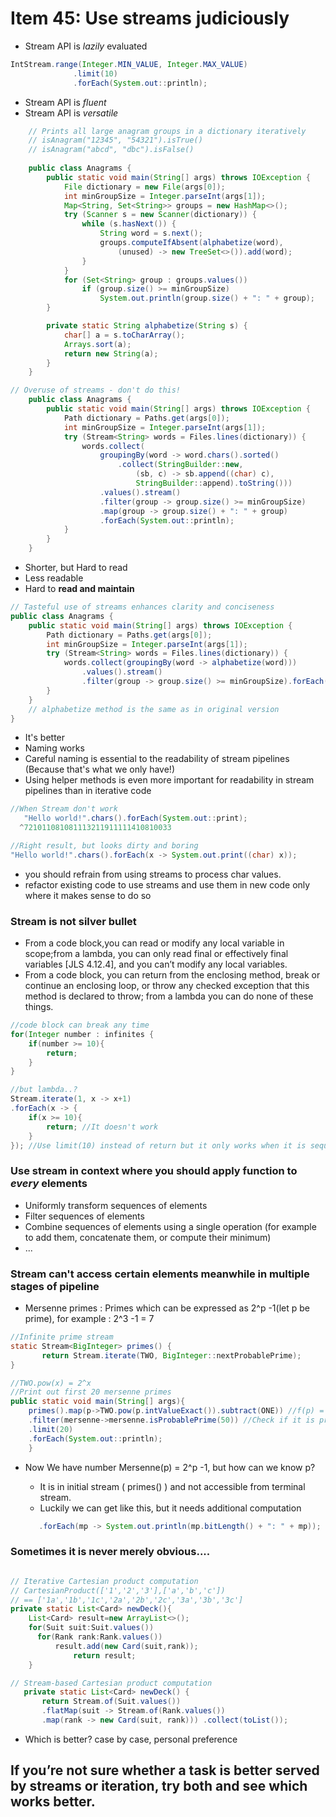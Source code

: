 # Item 45: Use streams judiciously

  - Stream API is *lazily* evaluated
  
  ```java
  IntStream.range(Integer.MIN_VALUE, Integer.MAX_VALUE)
    			.limit(10)
    			.forEach(System.out::println);  
  ```
  - Stream API is *fluent*
  - Stream API is *versatile*
   

```java
	// Prints all large anagram groups in a dictionary iteratively
	// isAnagram("12345", "54321").isTrue()
	// isAnagram("abcd", "dbc").isFalse()
	
	public class Anagrams {
		public static void main(String[] args) throws IOException {
			File dictionary = new File(args[0]);
			int minGroupSize = Integer.parseInt(args[1]);
			Map<String, Set<String>> groups = new HashMap<>();
			try (Scanner s = new Scanner(dictionary)) {
				while (s.hasNext()) {
					String word = s.next();
					groups.computeIfAbsent(alphabetize(word),
						(unused) -> new TreeSet<>()).add(word);
				}
			}
			for (Set<String> group : groups.values())
				if (group.size() >= minGroupSize)
					System.out.println(group.size() + ": " + group);
		}

		private static String alphabetize(String s) {
			char[] a = s.toCharArray();
			Arrays.sort(a);
			return new String(a);
		}
	}

```

```java
// Overuse of streams - don't do this!
	public class Anagrams {
		public static void main(String[] args) throws IOException {
			Path dictionary = Paths.get(args[0]);
			int minGroupSize = Integer.parseInt(args[1]);
			try (Stream<String> words = Files.lines(dictionary)) {
				words.collect(
					groupingBy(word -> word.chars().sorted()
						.collect(StringBuilder::new,
							(sb, c) -> sb.append((char) c),
							StringBuilder::append).toString()))
					.values().stream()
					.filter(group -> group.size() >= minGroupSize)
					.map(group -> group.size() + ": " + group)
					.forEach(System.out::println);
			}
		}
	}

```

- Shorter, but Hard to read
- Less readable
- Hard to **read and maintain**

```java
// Tasteful use of streams enhances clarity and conciseness
public class Anagrams {
	public static void main(String[] args) throws IOException {
		Path dictionary = Paths.get(args[0]);
		int minGroupSize = Integer.parseInt(args[1]);
		try (Stream<String> words = Files.lines(dictionary)) {
			words.collect(groupingBy(word -> alphabetize(word)))
				.values().stream()
				.filter(group -> group.size() >= minGroupSize).forEach(g -> System.out.println(g.size() + ": " + g));
		}
	}
	// alphabetize method is the same as in original version
}
```

- It's better
- Naming works 
- Careful naming is essential to the readability of stream pipelines (Because that's what we only have!)
-  Using helper methods is even more important for readability in stream pipelines than in iterative code

```java
//When Stream don't work
   "Hello world!".chars().forEach(System.out::print);
  ^721011081081113211911111410810033
```

```java
//Right result, but looks dirty and boring
"Hello world!".chars().forEach(x -> System.out.print((char) x));
```

- you should refrain from using streams to process char values.
- refactor existing code to use streams and use them in new code only where it makes sense to do so


### Stream is not silver bullet

- From a code block,you can read or modify any local variable in scope;from a lambda, you can only read final or effectively final variables [JLS 4.12.4], and you can’t modify any local variables.
- From a code block, you can return from the enclosing method, break or continue an enclosing loop, or throw any checked exception that this method is declared to throw; from a lambda you can do none of these things.

```java
//code block can break any time
for(Integer number : infinites {
	if(number >= 10){
		return;
	}
} 

//but lambda..?
Stream.iterate(1, x -> x+1)
.forEach(x -> {
	if(x >= 10){
		return; //It doesn't work
	}
}); //Use limit(10) instead of return but it only works when it is sequential stream
```

### Use stream in context where you should apply function to *every* elements

- Uniformly transform sequences of elements
- Filter sequences of elements  
- Combine sequences of elements using a single operation (for example to add them, concatenate them, or compute their minimum)
- ...

### Stream can't access certain elements meanwhile in multiple stages of pipeline

- Mersenne primes : Primes which can be expressed as 2^p -1(let p be prime), for example : 2^3 -1 = 7


```java
//Infinite prime stream
static Stream<BigInteger> primes() {
       return Stream.iterate(TWO, BigInteger::nextProbablePrime);
}

//TWO.pow(x) = 2^x
//Print out first 20 mersenne primes
public static void main(String[] args){
	primes().map(p->TWO.pow(p.intValueExact()).subtract(ONE)) //f(p) = 2^p-1
	.filter(mersenne->mersenne.isProbablePrime(50)) //Check if it is probably prime
	.limit(20)
	.forEach(System.out::println);
	}

```

- Now We have number Mersenne(p) = 2^p -1, but how can we know p?
  - It is in initial stream ( primes() ) and not accessible from terminal stream.
  - Luckily we can get like this, but it needs additional computation
  
  ```java
     .forEach(mp -> System.out.println(mp.bitLength() + ": " + mp));
  ```
  
### Sometimes it is never merely obvious....
```java

// Iterative Cartesian product computation
// CartesianProduct(['1','2','3'],['a','b','c'])
// == ['1a','1b','1c','2a','2b','2c','3a','3b','3c']
private static List<Card> newDeck(){
	List<Card> result=new ArrayList<>();
	for(Suit suit:Suit.values())
	  for(Rank rank:Rank.values())
	      result.add(new Card(suit,rank));
	          return result;
	}

```  

```java
// Stream-based Cartesian product computation
   private static List<Card> newDeck() {
       return Stream.of(Suit.values())
       .flatMap(suit -> Stream.of(Rank.values())
       .map(rank -> new Card(suit, rank))) .collect(toList());
```


- Which is better? case by case, personal preference

##  If you’re not sure whether a task is better served by streams or iteration, try both and see which works better.  